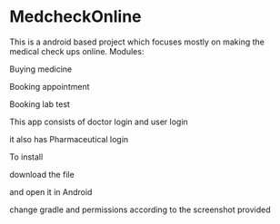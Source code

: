 # MedcheckOnline
This is a android based project which focuses mostly on making the medical check ups online.
Modules:

Buying medicine

Booking appointment 

Booking lab test

This app consists of doctor login and user login

it also has Pharmaceutical login 



To install 

download the file

and open it in Android

change gradle and permissions according to the screenshot provided

